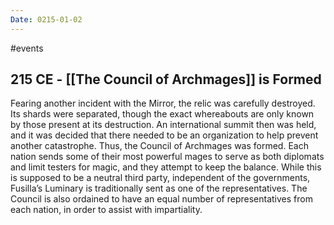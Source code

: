 ```yaml
---
Date: 0215-01-02
---
```

#events
## 215 CE - [[The Council of Archmages]] is Formed
Fearing another incident with the Mirror, the relic was carefully destroyed. Its shards were separated, though the exact whereabouts are only known by those present at its destruction. An international summit then was held, and it was decided that there needed to be an organization to help prevent another catastrophe. Thus, the Council of Archmages was formed. Each nation sends some of their most powerful mages to serve as both diplomats and limit testers for magic, and they attempt to keep the balance. While this is supposed to be a neutral third party, independent of the governments, Fusilla’s Luminary is traditionally sent as one of the representatives. The Council is also ordained to have an equal number of representatives from each nation, in order to assist with impartiality.